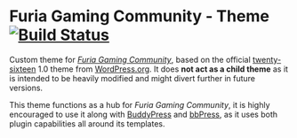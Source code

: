 # Furia Gaming Community - Theme [![Build Status](https://travis-ci.org/nottu2584/furiagamingcommunity.svg?branch=development)](https://travis-ci.org/nottu2584/furiagamingcommunity)
Custom theme for *[Furia Gaming Community](http://furiaguild.com)*, based on the official [twenty-sixteen](https://wordpress.org/themes/furiagamingcommunity/) 1.0 theme from [WordPress.org](https://wordpress.org/themes/author/wordpressdotorg/). It does **not act as a child theme** as it is intended to be heavily modified and might divert further in future versions.

This theme functions as a hub for *Furia Gaming Community*, it is highly encouraged to use it along with [BuddyPress](https://buddypress.org/) and [bbPress](https://bbpress.org/), as it uses both plugin capabilities all around its templates.
